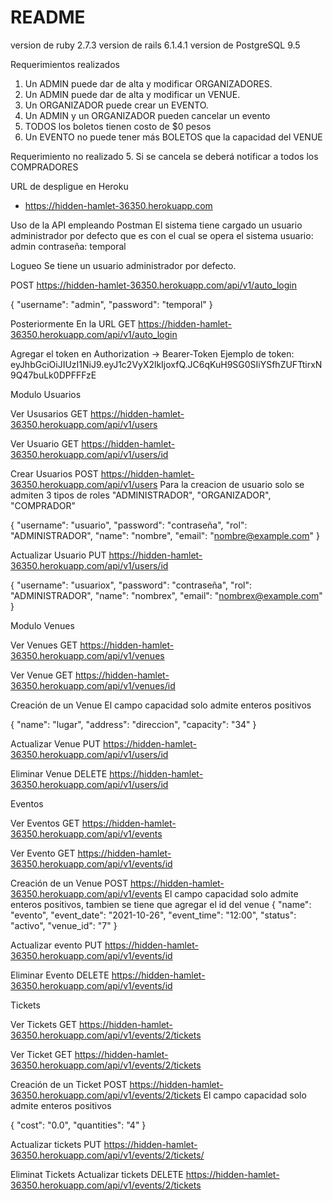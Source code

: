 # README

version de ruby          2.7.3
version de rails         6.1.4.1
version de PostgreSQL    9.5

Requerimientos realizados
1. Un ADMIN puede dar de alta y modificar ORGANIZADORES.
2. Un ADMIN puede dar de alta y modificar un VENUE.
3. Un ORGANIZADOR puede crear un EVENTO.
4. Un ADMIN y un ORGANIZADOR pueden cancelar un evento
6. TODOS los boletos tienen costo de $0 pesos
7. Un EVENTO no puede tener más BOLETOS que la capacidad del VENUE

Requerimiento no realizado
5. Si se cancela se deberá notificar a todos los COMPRADORES

URL de despligue en Heroku 
- https://hidden-hamlet-36350.herokuapp.com

Uso de la API empleando Postman
El sistema tiene cargado un usuario administrador por defecto que es con el cual se opera el sistema
usuario:  admin
contraseña: temporal

Logueo
Se tiene un usuario administrador por defecto.

POST https://hidden-hamlet-36350.herokuapp.com/api/v1/auto_login

{
    "username": "admin",
    "password": "temporal"
}

Posteriormente 
En la URL
GET  https://hidden-hamlet-36350.herokuapp.com/api/v1/auto_login

Agregar el token en Authorization -> Bearer-Token 
Ejemplo de token:
eyJhbGciOiJIUzI1NiJ9.eyJ1c2VyX2lkIjoxfQ.JC6qKuH9SG0SIiYSfhZUFTtirxN9Q47buLk0DPFFFzE



Modulo Usuarios

Ver Ususarios
GET https://hidden-hamlet-36350.herokuapp.com/api/v1/users

Ver Usuario
GET https://hidden-hamlet-36350.herokuapp.com/api/v1/users/id

Crear Usuarios
POST https://hidden-hamlet-36350.herokuapp.com/api/v1/users
Para la creacion de usuario solo se admiten 3 tipos de roles "ADMINISTRADOR", "ORGANIZADOR", "COMPRADOR"

{
    "username": "usuario",
    "password": "contraseña",
    "rol": "ADMINISTRADOR",
    "name": "nombre",
    "email": "nombre@example.com"
}


Actualizar Usuario
PUT https://hidden-hamlet-36350.herokuapp.com/api/v1/users/id

{
    "username": "usuariox",
    "password": "contraseña",
    "rol": "ADMINISTRADOR",
    "name": "nombrex",
    "email": "nombrex@example.com"
}



Modulo Venues

Ver Venues
GET https://hidden-hamlet-36350.herokuapp.com/api/v1/venues

Ver Venue
GET https://hidden-hamlet-36350.herokuapp.com/api/v1/venues/id

Creación de un Venue
El campo capacidad solo admite enteros positivos

{
    "name": "lugar",
    "address": "direccion",
    "capacity": "34"
}

Actualizar Venue
PUT https://hidden-hamlet-36350.herokuapp.com/api/v1/users/id

Eliminar Venue
DELETE https://hidden-hamlet-36350.herokuapp.com/api/v1/users/id


Eventos

Ver Eventos
GET https://hidden-hamlet-36350.herokuapp.com/api/v1/events

Ver Evento
GET https://hidden-hamlet-36350.herokuapp.com/api/v1/events/id

Creación de un Venue
POST https://hidden-hamlet-36350.herokuapp.com/api/v1/events
El campo capacidad solo admite enteros positivos, tambien se tiene que agregar el id del venue
{
    "name": "evento",
    "event_date": "2021-10-26",
    "event_time": "12:00",
    "status": "activo",
    "venue_id": "7"
}

Actualizar evento
PUT https://hidden-hamlet-36350.herokuapp.com/api/v1/events/id

Eliminar Evento
DELETE https://hidden-hamlet-36350.herokuapp.com/api/v1/events/id


Tickets

Ver Tickets
GET https://hidden-hamlet-36350.herokuapp.com/api/v1/events/2/tickets

Ver Ticket
GET https://hidden-hamlet-36350.herokuapp.com/api/v1/events/2/tickets

Creación de un Ticket
POST https://hidden-hamlet-36350.herokuapp.com/api/v1/events/2/tickets
El campo capacidad solo admite enteros positivos

{
    "cost": "0.0",
    "quantities": "4"
}

Actualizar tickets
PUT https://hidden-hamlet-36350.herokuapp.com/api/v1/events/2/tickets/

Eliminat Tickets
Actualizar tickets
DELETE https://hidden-hamlet-36350.herokuapp.com/api/v1/events/2/tickets